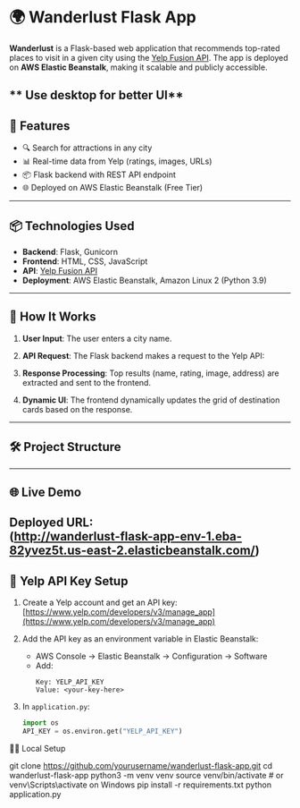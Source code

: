 # 🌍 Wanderlust Flask App

**Wanderlust** is a Flask-based web application that recommends top-rated places to visit in a given city using the [Yelp Fusion API](https://www.yelp.com/developers/documentation/v3). The app is deployed on **AWS Elastic Beanstalk**, making it scalable and publicly accessible.


** Use desktop for better UI**
---

## 🚀 Features

- 🔍 Search for attractions in any city
- 📊 Real-time data from Yelp (ratings, images, URLs)
- 📦 Flask backend with REST API endpoint
- 🌐 Deployed on AWS Elastic Beanstalk (Free Tier)

---

## 📦 Technologies Used

- **Backend**: Flask, Gunicorn
- **Frontend**: HTML, CSS, JavaScript
- **API**: [Yelp Fusion API](https://www.yelp.com/developers/documentation/v3)
- **Deployment**: AWS Elastic Beanstalk, Amazon Linux 2 (Python 3.9)

---

## 🧠 How It Works

1. **User Input**: The user enters a city name.
2. **API Request**: The Flask backend makes a request to the Yelp API:

3. **Response Processing**: Top results (name, rating, image, address) are extracted and sent to the frontend.
4. **Dynamic UI**: The frontend dynamically updates the grid of destination cards based on the response.

---

## 🛠️ Project Structure


---

## 🌐 Live Demo

Deployed URL:  
(http://wanderlust-flask-app-env-1.eba-82yvez5t.us-east-2.elasticbeanstalk.com/)
---

## 🔑 Yelp API Key Setup

1. Create a Yelp account and get an API key:  
   [https://www.yelp.com/developers/v3/manage_app](https://www.yelp.com/developers/v3/manage_app)

2. Add the API key as an environment variable in Elastic Beanstalk:
   - AWS Console → Elastic Beanstalk → Configuration → Software
   - Add:  
     ```
     Key: YELP_API_KEY
     Value: <your-key-here>
     ```

3. In `application.py`:
   ```python
   import os
   API_KEY = os.environ.get("YELP_API_KEY")


🧑‍💻 Local Setup

git clone https://github.com/yourusername/wanderlust-flask-app.git
cd wanderlust-flask-app
python3 -m venv venv
source venv/bin/activate  # or venv\Scripts\activate on Windows
pip install -r requirements.txt
python application.py
